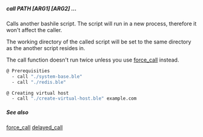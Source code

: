 ##### call PATH [ARG1] [ARG2] ...

Calls another bashile script. The script will run in a new process, therefore it won't affect the caller.

The working directory of the called script will be set to the same directory as the another script resides in.

The call function doesn't run twice unless you use [force_call](force_call.md) instead.

```bash
@ Prerequisities
  - call "./system-base.ble"
  - call "./redis.ble"

@ Creating virtual host
  - call "./create-virtual-host.ble" example.com
```

##### See also

[force_call](force_call.md)
[delayed_call](delayed_call.md)

